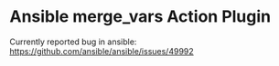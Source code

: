 # Ansible merge_vars Action Plugin

Currently reported bug in ansible: https://github.com/ansible/ansible/issues/49992
